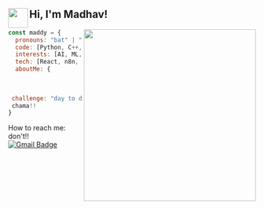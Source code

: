 <h2> Hi, I'm Madhav! <img align='left' src="https://media2.giphy.com/media/v1.Y2lkPTc5MGI3NjExaG9nenNxNjJ2bXdsNmV0bDJ0dmJqOTlscWVyazQ0NmY0N3Vqcno3MyZlcD12MV9pbnRlcm5hbF9naWZfYnlfaWQmY3Q9cw/6Mbgorc9nW6gfoPfWN/giphy.gif" width="40"></h2>
<img align='right' src="https://media0.giphy.com/media/v1.Y2lkPTc5MGI3NjExMWlxd2ltNzEza3owcXRhZW5pYm5pbTQ3eWpjemFvaGtrZTVmamRsZiZlcD12MV9pbnRlcm5hbF9naWZfYnlfaWQmY3Q9cw/tmc0K5a6Cq7pXAFA3M/giphy.gif" width="350">

```javascript
const maddy = {
  pronouns: "bat" | "man",
  code: [Python, C++, HTML, CSS, Javascript, Java],
  interests: [AI, ML, Cybersecurity, Linux, anything cool],
  tech: [React, n8n, Raspberry Pi (cool ik)],
  aboutMe: {
                        uni: "Uttarakhand Technical University",
                        languages: "English, Hindi, Language of Love",
                      },
 challenge: "day to day life"
 chama!!
}
```
How to reach me: don't!! <br/>
[![Gmail Badge](https://img.shields.io/badge/-shankhdhar.madhav@gmail.com-c14438?style=social&logo=Gmail&logoColor=red&link=mailto:shankhdhar.madhav@gmail.com)](mailto:shankhdhar.madhav@gmail.com)

